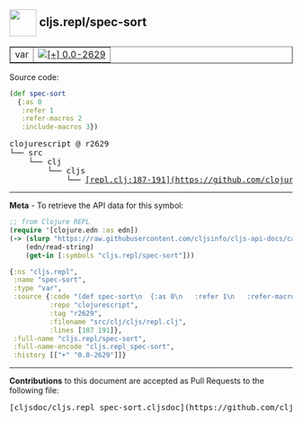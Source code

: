 ## <img width="48px" valign="middle" src="http://i.imgur.com/Hi20huC.png"> cljs.repl/spec-sort

 <table border="1">
<tr>

<td>var</td>
<td><a href="https://github.com/cljsinfo/cljs-api-docs/tree/0.0-2629"><img valign="middle" alt="[+] 0.0-2629" src="https://img.shields.io/badge/+-0.0--2629-lightgrey.svg"></a> </td>
</tr>
</table>






Source code:

```clj
(def spec-sort
  {:as 0
   :refer 1
   :refer-macros 2
   :include-macros 3})
```

 <pre>
clojurescript @ r2629
└── src
    └── clj
        └── cljs
            └── <ins>[repl.clj:187-191](https://github.com/clojure/clojurescript/blob/r2629/src/clj/cljs/repl.clj#L187-L191)</ins>
</pre>


---

__Meta__ - To retrieve the API data for this symbol:

```clj
;; from Clojure REPL
(require '[clojure.edn :as edn])
(-> (slurp "https://raw.githubusercontent.com/cljsinfo/cljs-api-docs/catalog/cljs-api.edn")
    (edn/read-string)
    (get-in [:symbols "cljs.repl/spec-sort"]))
```

```clj
{:ns "cljs.repl",
 :name "spec-sort",
 :type "var",
 :source {:code "(def spec-sort\n  {:as 0\n   :refer 1\n   :refer-macros 2\n   :include-macros 3})",
          :repo "clojurescript",
          :tag "r2629",
          :filename "src/clj/cljs/repl.clj",
          :lines [187 191]},
 :full-name "cljs.repl/spec-sort",
 :full-name-encode "cljs.repl_spec-sort",
 :history [["+" "0.0-2629"]]}

```

---

__Contributions__ to this document are accepted as Pull Requests to the following file:

 <pre>
[cljsdoc/cljs.repl_spec-sort.cljsdoc](https://github.com/cljsinfo/cljs-api-docs/blob/master/cljsdoc/cljs.repl_spec-sort.cljsdoc)
</pre>

